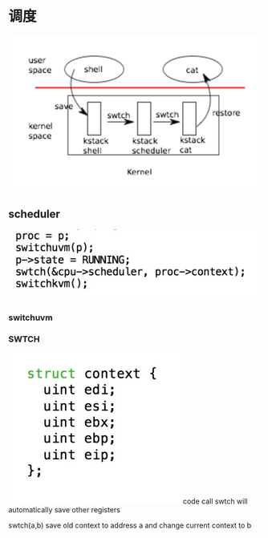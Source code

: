 # 调度

![](../../.gitbook/assets/15392006397645.jpg)

## scheduler

![-w350](../../.gitbook/assets/15392006648616.jpg)

### switchuvm

### SWTCH

![-w200](../../.gitbook/assets/15392008569255.jpg) code call swtch will automatically save other registers

swtch\(a,b\) save old context to address a and change current context to b

